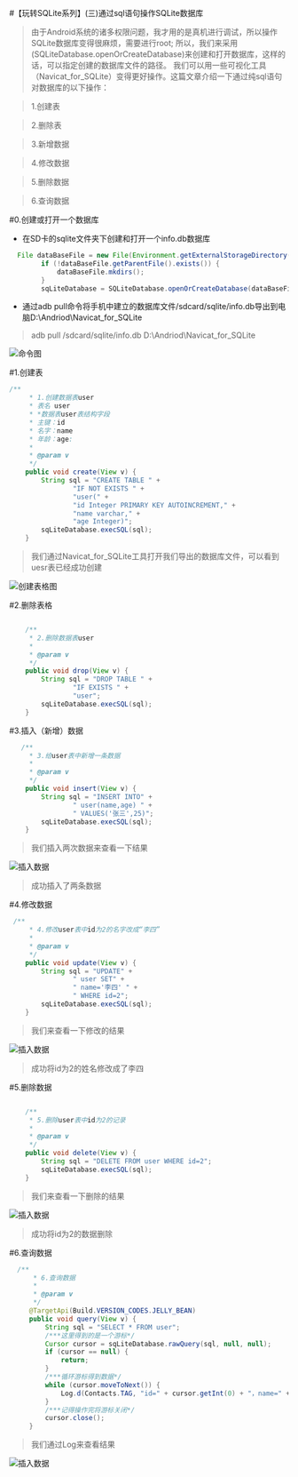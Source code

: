 #【玩转SQLite系列】(三)通过sql语句操作SQLite数据库

>由于Android系统的诸多权限问题，我才用的是真机进行调试，所以操作SQLite数据库变得很麻烦，需要进行root;
所以，我们来采用(SQLiteDatabase.openOrCreateDatabase)来创建和打开数据库，这样的话，可以指定创建的数据库文件的路径。
我们可以用一些可视化工具（Navicat_for_SQLite）变得更好操作。这篇文章介绍一下通过纯sql语句对数据库的以下操作：

>1.创建表

>2.删除表

>3.新增数据

>4.修改数据

>5.删除数据

>6.查询数据

#0.创建或打开一个数据库

 * 在SD卡的sqlite文件夹下创建和打开一个info.db数据库

```java
  File dataBaseFile = new File(Environment.getExternalStorageDirectory() + "/sqlite", Contacts.DATABASE_NAME);
        if (!dataBaseFile.getParentFile().exists()) {
            dataBaseFile.mkdirs();
        }
        sqLiteDatabase = SQLiteDatabase.openOrCreateDatabase(dataBaseFile, null);
```
* 通过adb pull命令将手机中建立的数据库文件/sdcard/sqlite/info.db导出到电脑D:\Andriod\Navicat_for_SQLite

>adb pull /sdcard/sqlite/info.db   D:\Andriod\Navicat_for_SQLite

![命令图](https://github.com/linglongxin24/SQLite/blob/master/screenshorts/adb.png?raw=true)

#1.创建表


```java
/**
     * 1.创建数据表user
     * 表名 user
     * *数据表user表结构字段
     * 主键：id
     * 名字：name
     * 年龄：age:
     *
     * @param v
     */
    public void create(View v) {
        String sql = "CREATE TABLE " +
                "IF NOT EXISTS " +
                "user(" +
                "id Integer PRIMARY KEY AUTOINCREMENT," +
                "name varchar," +
                "age Integer)";
        sqLiteDatabase.execSQL(sql);
    }
```

>我们通过Navicat_for_SQLite工具打开我们导出的数据库文件，可以看到uesr表已经成功创建

![创建表格图](https://github.com/linglongxin24/SQLite/blob/master/screenshorts/create_table.png?raw=true)

#2.删除表格

```java

    /**
     * 2.删除数据表user
     *
     * @param v
     */
    public void drop(View v) {
        String sql = "DROP TABLE " +
                "IF EXISTS " +
                "user";
        sqLiteDatabase.execSQL(sql);
    }

```

#3.插入（新增）数据

```java
   /**
     * 3.给user表中新增一条数据
     *
     * @param v
     */
    public void insert(View v) {
        String sql = "INSERT INTO" +
                " user(name,age) " +
                " VALUES('张三',25)";
        sqLiteDatabase.execSQL(sql);
    }
```

>我们插入两次数据来查看一下结果

![插入数据](https://github.com/linglongxin24/SQLite/blob/master/screenshorts/insert_into.png?raw=true)

>成功插入了两条数据

#4.修改数据

```java
 /**
     * 4.修改user表中id为2的名字改成“李四”
     *
     * @param v
     */
    public void update(View v) {
        String sql = "UPDATE" +
                " user SET" +
                " name='李四' " +
                " WHERE id=2";
        sqLiteDatabase.execSQL(sql);
    }

```
>我们来查看一下修改的结果

![插入数据](https://github.com/linglongxin24/SQLite/blob/master/screenshorts/update.png?raw=true)

>成功将id为2的姓名修改成了李四

#5.删除数据

```java

    /**
     * 5.删除user表中id为2的记录
     *
     * @param v
     */
    public void delete(View v) {
        String sql = "DELETE FROM user WHERE id=2";
        sqLiteDatabase.execSQL(sql);
    }
```
>我们来查看一下删除的结果

![插入数据](https://github.com/linglongxin24/SQLite/blob/master/screenshorts/delete_from.png?raw=true)

>成功将id为2的数据删除

#6.查询数据

```java
  /**
      * 6.查询数据
      *
      * @param v
      */
     @TargetApi(Build.VERSION_CODES.JELLY_BEAN)
     public void query(View v) {
         String sql = "SELECT * FROM user";
         /***这里得到的是一个游标*/
         Cursor cursor = sqLiteDatabase.rawQuery(sql, null, null);
         if (cursor == null) {
             return;
         }
         /***循环游标得到数据*/
         while (cursor.moveToNext()) {
             Log.d(Contacts.TAG, "id=" + cursor.getInt(0) + "，name=" + cursor.getString(1) + "，age=" + cursor.getInt(2));
         }
         /***记得操作完将游标关闭*/
         cursor.close();
     }
```

>我们通过Log来查看结果

![插入数据](https://github.com/linglongxin24/SQLite/blob/master/screenshorts/select.png?raw=true)


